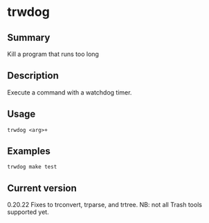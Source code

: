 # trwdog

## Summary

Kill a program that runs too long

## Description

Execute a command with a watchdog timer.

## Usage

    trwdog <arg>+

## Examples

    trwdog make test

## Current version

0.20.22 Fixes to trconvert, trparse, and trtree. NB: not all Trash tools supported yet.
